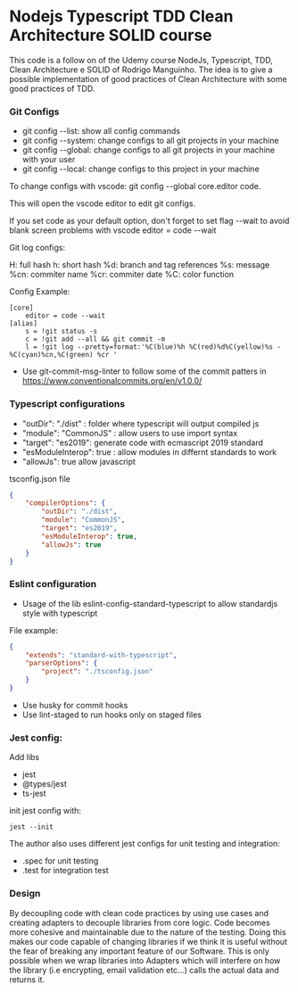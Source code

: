 # Nodejs Typescript TDD Clean Architecture SOLID course

This code is a follow on of the Udemy course NodeJs, Typescript, TDD, Clean Architecture e SOLID of Rodrigo Manguinho. The idea is to give a possible implementation of good practices of Clean Architecture with some good practices of TDD.


### Git Configs

- git config --list: show all config commands
- git config --system: change configs to all git projects in your machine
- git config --global: change configs to all git projects in your machine with your user
- git config --local: change configs to this project in your machine


To change configs with vscode: git config --global core.editor code.

This will open the vscode editor to edit git configs.

If you set code as your default option, don't forget to set flag --wait to avoid blank screen problems with vscode
editor = code --wait 


Git log configs:

H: full hash
h: short hash
%d: branch and tag references
%s: message
%cn: commiter name
%cr: commiter date
%C: color function

Config Example:

```
[core]
	editor = code --wait
[alias]
	s = !git status -s
	c = !git add --all && git commit -m 
	l = !git log --pretty=format:'%C(blue)%h %C(red)%d%C(yellow)%s - %C(cyan)%cn,%C(green) %cr '
```

- Use git-commit-msg-linter to follow some of the commit patters in https://www.conventionalcommits.org/en/v1.0.0/

### Typescript configurations

- "outDir": "./dist" : folder where typescript will output compiled js
- "module": "CommonJS" : allow users to use import syntax 
- "target": "es2019": generate code with ecmascript 2019 standard
- "esModuleInterop": true : allow modules in differnt standards to work
- "allowJs": true allow javascript


tsconfig.json file
```json
{
    "compilerOptions": {
        "outDir": "./dist",
        "module": "CommonJS",
        "target": "es2019",
        "esModuleInterop": true,
        "allowJs": true
    }
}
```

### Eslint configuration

- Usage of the lib eslint-config-standard-typescript to allow standardjs style with typescript

File example:
```json
{
    "extends": "standard-with-typescript",
    "parserOptions": {
        "project": "./tsconfig.json"
    }
}
```

- Use husky for commit hooks
- Use lint-staged to run hooks only on staged files 

### Jest config:
Add libs 

- jest
- @types/jest
- ts-jest

init jest config with:
```
jest --init
```

The author also uses different jest configs for unit testing and integration:

- .spec for unit testing
- .test for integration test


### Design

By decoupling code with clean code practices by using use cases and creating adapters to decouple libraries from core logic. Code becomes more cohesive and maintainable due to the nature of the testing.
Doing this makes our code capable of changing libraries if we think it is useful without the fear of breaking any important feature of our Software. This is only possible when we wrap libraries into Adapters which will interfere on how the library (i.e encrypting, email validation etc...) calls the actual data and returns it. 



